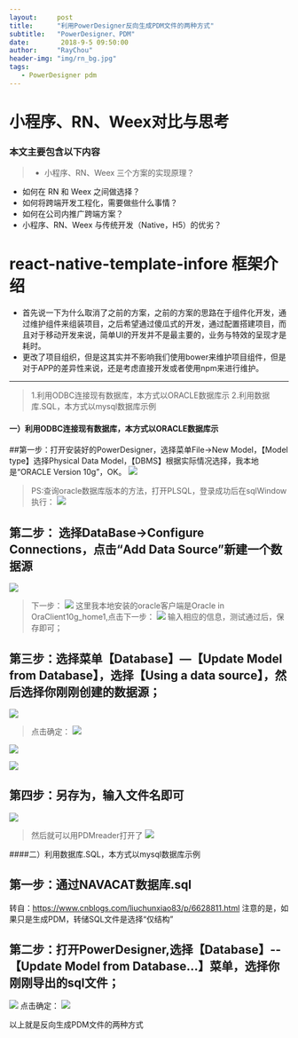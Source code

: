 ```yaml
---
layout:     post
title:      "利用PowerDesigner反向生成PDM文件的两种方式"
subtitle:   "PowerDesigner、PDM"
date:        2018-9-5 09:50:00
author:     "RayChou"
header-img: "img/rn_bg.jpg"
tags:
   - PowerDesigner pdm
---
```


小程序、RN、Weex对比与思考
======
### 本文主要包含以下内容
>* 小程序、RN、Weex 三个方案的实现原理？
* 如何在 RN 和 Weex 之间做选择？
* 如何将跨端开发工程化，需要做些什么事情？
* 如何在公司内推广跨端方案？
* 小程序、RN、Weex 与传统开发（Native，H5）的优劣？

# react-native-template-infore 框架介绍

* 首先说一下为什么取消了之前的方案，之前的方案的思路在于组件化开发，通过维护组件来组装项目，之后希望通过傻瓜式的开发，通过配置搭建项目，而且对于移动开发来说，简单UI的开发并不是最主要的，业务与特效的呈现才是耗时。
* 更改了项目组织，但是这其实并不影响我们使用bower来维护项目组件，但是对于APP的差异性来说，还是考虑直接开发或者使用npm来进行维护。

------

> 1.利用ODBC连接现有数据库，本方式以ORACLE数据库示
> 2.利用数据库.SQL，本方式以mysql数据库示例

#### 一）利用ODBC连接现有数据库，本方式以ORACLE数据库示
##第一步：打开安装好的PowerDesigner，选择菜单File->New Model，【Model type】选择Physical Data Model，【DBMS】根据实际情况选择，我本地是“ORACLE Version 10g”，OK。
![](/img/20180905/1.png)
>PS:查询oracle数据库版本的方法，打开PLSQL，登录成功后在sqlWindow执行：
![](/img/20180905/2.png)
## 第二步： 选择DataBase->Configure Connections，点击“Add Data Source”新建一个数据源
![](/img/20180905/3.png)
> 下一步：
![](/img/20180905/4.png)
>这里我本地安装的oracle客户端是Oracle in OraClient10g_home1,点击下一步：
![](/img/20180905/5.png)
>输入相应的信息，测试通过后，保存即可；
## 第三步：选择菜单【Database】—【Update Model from Database】，选择【Using a data source】，然后选择你刚刚创建的数据源；
![](/img/20180905/6.png)
>点击确定：
![](/img/20180905/7.png)

![](/img/20180905/8.png)

![](/img/20180905/9.png)
## 第四步：另存为，输入文件名即可
![](/img/20180905/10.png)
>然后就可以用PDMreader打开了
![](/img/20180905/11.png)

####二）利用数据库.SQL，本方式以mysql数据库示例
## 第一步：通过NAVACAT数据库.sql
转自：https://www.cnblogs.com/liuchunxiao83/p/6628811.html
注意的是，如果只是生成PDM，转储SQL文件是选择“仅结构”
## 第二步：打开PowerDesigner,选择【Database】--【Update Model from Database…】菜单，选择你刚刚导出的sql文件；
![](/img/20180905/12.png)
点击确定：
![](/img/20180905/13.png)

以上就是反向生成PDM文件的两种方式











